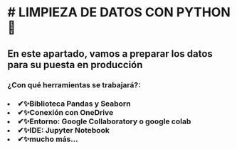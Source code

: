 <h1># LIMPIEZA DE DATOS CON PYTHON 🐍</h1>
<h2><b>En este apartado, vamos a preparar los datos para su puesta en producción</b></h2>
  <p><h3> ¿Con qué herramientas se trabajará?:<h3></p>
      <li>✔✨Biblioteca Pandas y Seaborn</li>
      <li>✔✨Conexión con OneDrive</li>
      <li>✔✨Entorno: Google Collaboratory o google colab</li>
      <li>✔✨IDE: Jupyter Notebook</li>
      <li>✔✨mucho más...</li>
  </h3>
      

